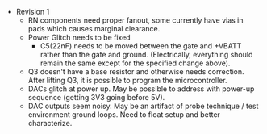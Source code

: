 - Revision 1  
    - RN components need proper fanout, some currently have vias in pads which causes marginal clearance.
    - Power Glitch needs to be fixed  
        - C5(22nF) needs to be moved between the gate and +VBATT rather than the gate and ground. (Electrically, everything should remain the same except
for the specified change above).  
    - Q3 doesn't have a base resistor and otherwise needs correction.  After lifting Q3, it is possible to program the microcontroller.
    - DACs glitch at power up.  May be possible to address with power-up sequence (getting 3V3 going before 5V).
    - DAC outputs seem noisy.  May be an artifact of probe technique / test environment ground loops.  Need to float setup and better characterize.
